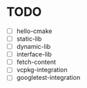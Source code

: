 # TODO

- [ ] hello-cmake
- [ ] static-lib
- [ ] dynamic-lib
- [ ] interface-lib
- [ ] fetch-content
- [ ] vcpkg-integration
- [ ] googletest-integration